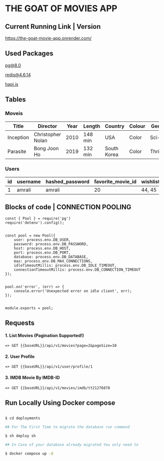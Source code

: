 # THE GOAT OF MOVIES APP

## Current Running Link | Version

https://the-goat-movie-app.onrender.com/

## Used Packages

[pg@8.0](https://node-postgres.com/)

[redis@4.6.14](https://www.npmjs.com/package/redis)

[hapi.js](https://hapi.dev/)

## Tables

### Moveis

| Title        | Director       | Year | Length | Country | Colour | Genre      | 2022 | 2023 | Pos | ID  | IMDB ID    | Poster     |
|--------------|----------------|------|--------|---------|--------|------------|------|------|-----|-----|------------|------------|
| Inception    | Christopher Nolan | 2010 | 148 min | USA     | Color  | Sci-Fi     | 9.5  | 9.7  | 1   | 123 | tt1375666  | https://image.tmdb.org/t/p/w500/qmDpIHrmpJINaRKAfWQfftjCdyi.jpg |
| Parasite     | Bong Joon Ho   | 2019 | 132 min | South Korea | Color | Thriller   | 9.3  | 9.6  | 2   | 124 | tt6751668  | 

### Users

| id | username | hashed_password | favorite_movie_id | wishlist |
|----|----------|-----------------|-------------------|----------|
|  1 | amrali   | amrali          | 20                | 44, 45   |


## Blocks of code  | CONNECTION POOLING


```
const { Pool } = require('pg')
require('dotenv').config();


const pool = new Pool({
    user: process.env.DB_USER,
    password: process.env.DB_PASSWORD,
    host: process.env.DB_HOST,
    port: process.env.DB_PORT,
    database: process.env.DB_DATABASE,
    max: process.env.DB_MAX_CONNECTIONS,
    idleTimeoutMillis: process.env.DB_IDLE_TIMEOUT,
    connectionTimeoutMillis: process.env.DB_CONNECTION_TIMEOUT
});


pool.on('error', (err) => {
    console.error('Unexpected error on idle client', err);
});


module.exports = pool;
```


## Requests

#### 1. List Movies (Pagination Supported!) 
    => GET {{baseURL}}/api/v1/movies?page=2&pageSize=10

#### 2. User Profile 
    => GET {{baseURL}}/api/v1/user/profile/1

#### 3. IMDB Movie By IMDB-ID
    => GET {{baseURL}}/api/v1/movies/imdb/tt21276878



## Run Locally Using Docker compose 


```sh

$ cd deployments

## For The First Time to migrate the database run command

$ sh deploy sh

## In Case of your database already migrated You only need to

$ docker compose up -d
